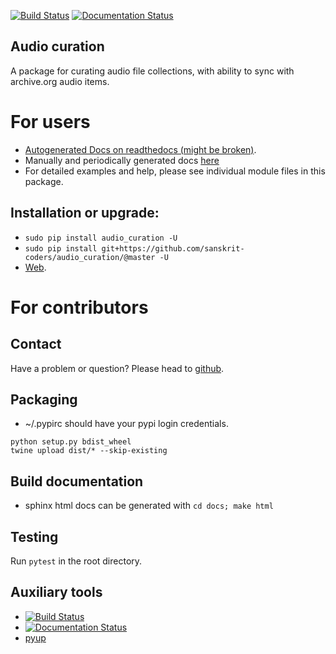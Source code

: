[![Build Status](https://travis-ci.org/sanskrit-coders/audio_curation.svg?branch=master)](https://travis-ci.org/sanskrit-coders/audio_curation)
[![Documentation Status](https://readthedocs.org/projects/audio_curation/badge/?version=latest)](http://audio_curation.readthedocs.io/en/latest/?badge=latest)

## Audio curation

A package for curating audio file collections, with ability to sync with archive.org audio items. 

# For users
* [Autogenerated Docs on readthedocs (might be broken)](http://audio_curation.readthedocs.io/en/latest/).
* Manually and periodically generated docs [here](https://sanskrit-coders.github.io/audio_curation/build/html/)
* For detailed examples and help, please see individual module files in this package.


## Installation or upgrade:
* `sudo pip install audio_curation -U`
* `sudo pip install git+https://github.com/sanskrit-coders/audio_curation/@master -U`
* [Web](https://pypi.python.org/pypi/audio_curation).


# For contributors

## Contact

Have a problem or question? Please head to [github](https://github.com/sanskrit-coders/audio_curation).

## Packaging

* ~/.pypirc should have your pypi login credentials.
```
python setup.py bdist_wheel
twine upload dist/* --skip-existing
```

## Build documentation
- sphinx html docs can be generated with `cd docs; make html`

## Testing
Run `pytest` in the root directory.

## Auxiliary tools
- [![Build Status](https://travis-ci.org/sanskrit-coders/audio_curation.svg?branch=master)](https://travis-ci.org/sanskrit-coders/audio_curation)
- [![Documentation Status](https://readthedocs.org/projects/audio_curation/badge/?version=latest)](http://audio_curation.readthedocs.io/en/latest/?badge=latest)
- [pyup](https://pyup.io/account/repos/github/sanskrit-coders/audio_curation/)